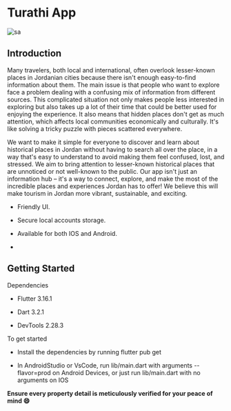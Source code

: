 # **Turathi App**	

![sa](https://github.com/eylem2002/Real-Estate-Home-App/assets/93215532/6ceeb7d5-cec4-4fd6-926d-5c1a8d9ceb93)

## **Introduction**
Many travelers, both local and international, often overlook lesser-known places in Jordanian cities because there isn't enough easy-to-find information about them. The main issue is that people who want to explore face a problem dealing with a confusing mix of information from different sources. This complicated situation not only makes people less interested in exploring but also takes up a lot of their time that could be better used for enjoying the experience. It also means that hidden places don't get as much attention, which affects local communities economically and culturally. It's like solving a tricky puzzle with pieces scattered everywhere.

We want to make it simple for everyone to discover and learn about historical places in Jordan without having to search all over the place, in a way that's easy to understand to avoid making them feel confused, lost, and stressed. We aim to bring attention to lesser-known historical places that are unnoticed or not well-known to the public. Our app isn't just an information hub – it's a way to connect, explore, and make the most of the incredible places and experiences Jordan has to offer! We believe this will make tourism in Jordan more vibrant, sustainable, and exciting.

- Friendly UI.
* Secure local accounts storage.
+ Available for both IOS and Android.
- 

## **Getting Started**
Dependencies
* Flutter 3.16.1
+ Dart 3.2.1
- DevTools 2.28.3

To get started
- Install the dependencies by running flutter pub get
* In AndroidStudio or VsCode, run lib/main.dart with arguments --flavor=prod on Android Devices, or just run lib/main.dart with no arguments on IOS

**Ensure every property detail is meticulously verified for your peace of mind  😄**



